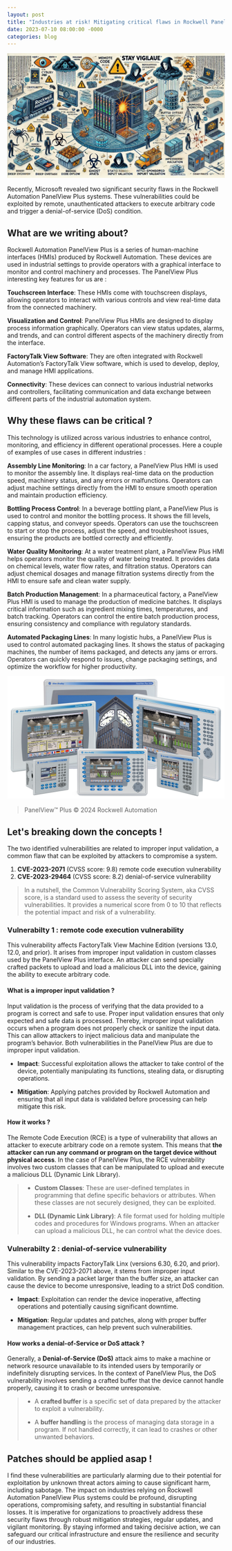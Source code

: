 ```yaml
---
layout: post
title: "Industries at risk! Mitigating critical flaws in Rockwell PanelView™ "
date: 2023-07-10 08:00:00 -0000
categories: blog
---
```

![Illustrated by our virtual artist, vulnerabilities exploited by remote attackers executing arbitrary code.](/assets/alexis-rockwell-panel-breaches.webp)

Recently, Microsoft revealed two significant security flaws in the Rockwell Automation PanelView Plus systems. These vulnerabilities could be exploited by remote, unauthenticated attackers to execute arbitrary code and trigger a denial-of-service (DoS) condition. 

## What are we writing about?

Rockwell Automation PanelView Plus is a series of human-machine interfaces (HMIs) produced by Rockwell Automation. These devices are used in industrial settings to provide operators with a graphical interface to monitor and control machinery and processes. The PanelView Plus interesting key features for us are :

**Touchscreen Interface**: These HMIs come with touchscreen displays, allowing operators to interact with various controls and view real-time data from the connected machinery.

**Visualization and Control**: PanelView Plus HMIs are designed to display process information graphically. Operators can view status updates, alarms, and trends, and can control different aspects of the machinery directly from the interface.

**FactoryTalk View Software**: They are often integrated with Rockwell Automation’s FactoryTalk View software, which is used to develop, deploy, and manage HMI applications.

**Connectivity**: These devices can connect to various industrial networks and controllers, facilitating communication and data exchange between different parts of the industrial automation system.

## Why these flaws can be critical ?

This technology is utilized across various industries to enhance control, monitoring, and efficiency in different operational processes. Here a couple of examples of use cases in different industries :

**Assembly Line Monitoring**: In a car factory, a PanelView Plus HMI is used to monitor the assembly line. It displays real-time data on the production speed, machinery status, and any errors or malfunctions. Operators can adjust machine settings directly from the HMI to ensure smooth operation and maintain production efficiency.

**Bottling Process Control**: In a beverage bottling plant, a PanelView Plus is used to control and monitor the bottling process. It shows the fill levels, capping status, and conveyor speeds. Operators can use the touchscreen to start or stop the process, adjust the speed, and troubleshoot issues, ensuring the products are bottled correctly and efficiently.

**Water Quality Monitoring**: At a water treatment plant, a PanelView Plus HMI helps operators monitor the quality of water being treated. It provides data on chemical levels, water flow rates, and filtration status. Operators can adjust chemical dosages and manage filtration systems directly from the HMI to ensure safe and clean water supply.

**Batch Production Management**: In a pharmaceutical factory, a PanelView Plus HMI is used to manage the production of medicine batches. It displays critical information such as ingredient mixing times, temperatures, and batch tracking. Operators can control the entire batch production process, ensuring consistency and compliance with regulatory standards.

**Automated Packaging Lines**: In many logistic hubs, a PanelView Plus is used to control automated packaging lines. It shows the status of packaging machines, the number of items packaged, and detects any jams or errors. Operators can quickly respond to issues, change packaging settings, and optimize the workflow for higher productivity.



![Illustrated by our virtual artist, vulnerabilities exploited by remote attackers executing arbitrary code.](/assets/PanelView-Plus6-family.1920.webp)
> PanelView™ Plus © 2024 Rockwell Automation


## Let's breaking down the concepts !

The two identified vulnerabilities are related to improper input validation, a common flaw that can be exploited by attackers to compromise a system. 

1. **CVE-2023-2071** (CVSS score: 9.8) remote code execution vulnerability
2. **CVE-2023-29464** (CVSS score: 8.2) denial-of-service vulnerability

> In a nutshell, the Common Vulnerability Scoring System, aka CVSS score,  is a standard used to assess the severity of security vulnerabilities. It provides a numerical score from 0 to 10 that reflects the potential impact and risk of a vulnerability.

### Vulnerabilty 1 : remote code execution vulnerability

This vulnerability affects FactoryTalk View Machine Edition (versions 13.0, 12.0, and prior). It arises from improper input validation in custom classes used by the PanelView Plus interface. An attacker can send specially crafted packets to upload and load a malicious DLL into the device, gaining the ability to execute arbitrary code.

#### What is a improper input validation ?

Input validation is the process of verifying that the data provided to a program is correct and safe to use. Proper input validation ensures that only expected and safe data is processed. Thereby, improper input validation occurs when a program does not properly check or sanitize the input data. This can allow attackers to inject malicious data and manipulate the program’s behavior. Both vulnerabilities in the PanelView Plus are due to improper input validation.

- **Impact**: Successful exploitation allows the attacker to take control of the device, potentially manipulating its functions, stealing data, or disrupting operations.

- **Mitigation**: Applying patches provided by Rockwell Automation and ensuring that all input data is validated before processing can help mitigate this risk.

#### How it works ?

The Remote Code Execution (RCE) is a type of vulnerability that allows an attacker to execute arbitrary code on a remote system. This means that **the attacker can run any command or program on the target device without physical access**. In the case of PanelView Plus, the RCE vulnerability involves two custom classes that can be manipulated to upload and execute a malicious DLL (Dynamic Link Library).

> - **Custom Classes**: These are user-defined templates in programming that define specific behaviors or attributes. When these classes are not securely designed, they can be exploited.
> 
> - **DLL (Dynamic Link Library)**: A file format used for holding multiple codes and procedures for Windows programs. When an attacker can upload a malicious DLL, he can control what the device does.



### Vulnerabilty 2 : denial-of-service vulnerability

This vulnerability impacts FactoryTalk Linx (versions 6.30, 6.20, and prior). Similar to the CVE-2023-2071 above, it stems from improper input validation. By sending a packet larger than the buffer size, an attacker can cause the device to become unresponsive, leading to a strict DoS condition.

- **Impact**: Exploitation can render the device inoperative, affecting operations and potentially causing significant downtime.

- **Mitigation**: Regular updates and patches, along with proper buffer management practices, can help prevent such vulnerabilities.

#### How works a denial-of-Service or DoS attack ?

Generally, a **Denial-of-Service (DoS)** attack aims to make a machine or network resource unavailable to its intended users by temporarily or indefinitely disrupting services. In the context of PanelView Plus, the DoS vulnerability involves sending a crafted buffer that the device cannot handle properly, causing it to crash or become unresponsive.


> - A **crafted buffer** is a specific set of data prepared by the attacker to exploit a vulnerability. 
>
> - A  **buffer handling** is the process of managing data storage in a program. If not handled correctly, it can lead to crashes or other unwanted behaviors.


## Patches should be applied asap !

I find these vulnerabilities are particularly alarming due to their potential for exploitation by unknown threat actors aiming to cause significant harm, including sabotage. The impact on industries relying on Rockwell Automation PanelView Plus systems could be profound, disrupting operations, compromising safety, and resulting in substantial financial losses. It is imperative for organizations to proactively address these security flaws through robust mitigation strategies, regular updates, and vigilant monitoring. By staying informed and taking decisive action, we can safeguard our critical infrastructure and ensure the resilience and security of our industries.